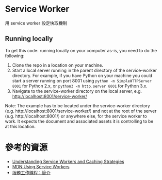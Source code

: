 # Service Worker

用 service worker 設定快取機制

## Running locally

To get this code. running locally on your computer as-is, you need to do the following:

1. Clone the repo in a location on your machine.
2. Start a local server running in the parent directory of the service-worker directory. For example, if you have Python on your machine you could start a server running on port 8001 using `python -m SimpleHTTPServer 8001` for Python 2.x, or `python3 -m http.server 8001` for Python 3.x.
3. Navigate to the service-worker directory on the local server, e.g. [http://localhost:8001/service-worker/](http://localhost:8001/service-worker/)

Note: The example has to be located under the service-worker directory (e.g. http://localhost:8001/service-worker/) and not at the root of the server (e.g. http://localhost:8001/) or anywhere else, for the service worker to work. It expects the document and associated assets it is controlling to be at this location.

# 參考的資源
+ [Understanding Service Workers and Caching Strategies](https://blog.bitsrc.io/understanding-service-workers-and-caching-strategies-a6c1e1cbde03)
+ [MDN Using Service Workers](https://developer.mozilla.org/en-US/docs/Web/API/Service_Worker_API/Using_Service_Workers)
+ [服務工作線程：簡介](https://developers.google.com/web/fundamentals/primers/service-workers/?hl=zh-tw)